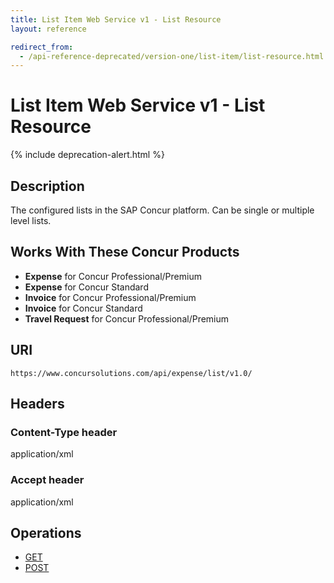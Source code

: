```yaml
---
title: List Item Web Service v1 - List Resource
layout: reference

redirect_from:
  - /api-reference-deprecated/version-one/list-item/list-resource.html
---
```


# List Item Web Service v1 - List Resource

{% include deprecation-alert.html %}

## Description

The configured lists in the SAP Concur platform. Can be single or multiple level lists.

## Works With These Concur Products

* **Expense** for Concur Professional/Premium
* **Expense** for Concur Standard
* **Invoice** for Concur Professional/Premium
* **Invoice** for Concur Standard
* **Travel Request** for Concur Professional/Premium

## URI

`https://www.concursolutions.com/api/expense/list/v1.0/ `

## Headers

### Content-Type header

application/xml

### Accept header

application/xml

## Operations

* [GET](./v1.list-resource-get.html)
* [POST](./v1.list-resource-post.html)
